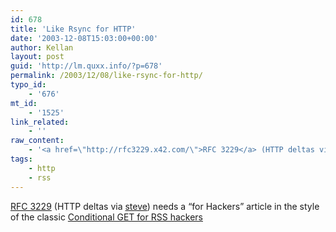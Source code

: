 ```yaml
---
id: 678
title: 'Like Rsync for HTTP'
date: '2003-12-08T15:03:00+00:00'
author: Kellan
layout: post
guid: 'http://lm.quxx.info/?p=678'
permalink: /2003/12/08/like-rsync-for-http/
typo_id:
    - '676'
mt_id:
    - '1525'
link_related:
    - ''
raw_content:
    - '<a href=\"http://rfc3229.x42.com/\">RFC 3229</a> (HTTP deltas via <a href=\"http://saladwithsteve.com/2003_12_01_archive_index.html#107092201557053068\">steve</a>) needs a \"for Hackers\" article in the style of the classic <a href=\"http://fishbowl.pastiche.org/2002/10/21/http_conditional_get_for_rss_hackers\">Conditional GET for RSS hackers</a>'
tags:
    - http
    - rss
---
```


[RFC 3229](http://rfc3229.x42.com/) (HTTP deltas via [steve](http://saladwithsteve.com/2003_12_01_archive_index.html#107092201557053068)) needs a “for Hackers” article in the style of the classic [Conditional GET for RSS hackers](http://fishbowl.pastiche.org/2002/10/21/http_conditional_get_for_rss_hackers)